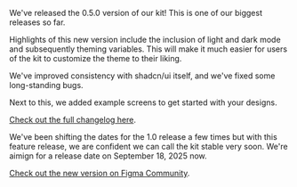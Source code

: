 <script context="module" lang="ts">
    import type { BlogFrontmatter } from '$lib/blog/types';

    export const metadata: BlogFrontmatter = {
        title: '0.5.0 released: Theming, dark mode and example screens',
        date: '2025-09-08',
        author: 'Johan Ronsse'
    }
</script>

We've released the 0.5.0 version of our kit! This is one of our biggest releases so far.

Highlights of this new version include the inclusion of light and dark mode and subsequently theming variables. This will make it much easier for users of the kit to customize the theme to their liking.

We've improved consistency with shadcn/ui itself, and we've fixed some long-standing bugs. 

Next to this, we added example screens to get started with your designs.

[Check out the full changelog here](/changelog).

We've been shifting the dates for the 1.0 release a few times but with this feature release, we are confident we can call the kit stable very soon. We're aimign for a release date on September 18, 2025 now.

[Check out the new version on Figma Community](https://www.figma.com/community/file/1514746685758799870).

